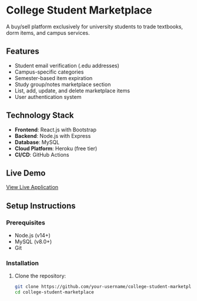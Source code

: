 # College Student Marketplace

A buy/sell platform exclusively for university students to trade textbooks, dorm items, and campus services.

## Features

- Student email verification (.edu addresses)
- Campus-specific categories
- Semester-based item expiration
- Study group/notes marketplace section
- List, add, update, and delete marketplace items
- User authentication system

## Technology Stack

- **Frontend**: React.js with Bootstrap
- **Backend**: Node.js with Express
- **Database**: MySQL
- **Cloud Platform**: Heroku (free tier)
- **CI/CD**: GitHub Actions

## Live Demo

[View Live Application](https://your-heroku-app-url.herokuapp.com)

## Setup Instructions

### Prerequisites

- Node.js (v14+)
- MySQL (v8.0+)
- Git

### Installation

1. Clone the repository:
   ```bash
   git clone https://github.com/your-username/college-student-marketplace.git
   cd college-student-marketplace
